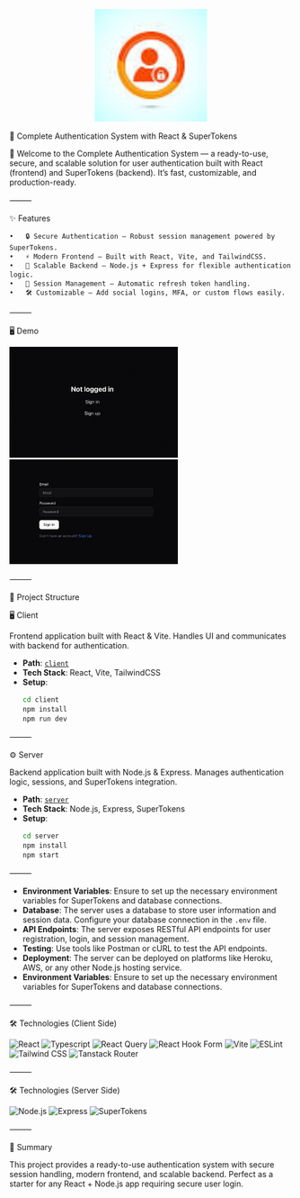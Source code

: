 <p align="center">
  <img src="./client/public/imgs/logo.png" alt="Authentication" width="200" />
</p>

🔐 Complete Authentication System with React & SuperTokens

🚀 Welcome to the Complete Authentication System — a ready-to-use, secure, and scalable solution for user authentication built with React (frontend) and SuperTokens (backend).
It’s fast, customizable, and production-ready.

⸻

✨ Features

	•	🔒 Secure Authentication – Robust session management powered by SuperTokens.
	•	⚡ Modern Frontend – Built with React, Vite, and TailwindCSS.
	•	📡 Scalable Backend – Node.js + Express for flexible authentication logic.
	•	🔄 Session Management – Automatic refresh token handling.
	•	🛠️ Customizable – Add social logins, MFA, or custom flows easily.

⸻

🖥️ Demo

<img src="./client/public/imgs/1.png" width=300> <img src="./client/public/imgs/2.png" width=300>


⸻

📂 Project Structure

🖥️ Client

Frontend application built with React & Vite.
Handles UI and communicates with backend for authentication.

- **Path**: [`client`](./client)
- **Tech Stack**: React, Vite, TailwindCSS
- **Setup**:
  ```bash
  cd client
  npm install
  npm run dev

⸻

⚙️ Server

Backend application built with Node.js & Express.
Manages authentication logic, sessions, and SuperTokens integration.

- **Path**: [`server`](./server)
- **Tech Stack**: Node.js, Express, SuperTokens
- **Setup**:
  ```bash
  cd server
  npm install
  npm start
  ``` 

⸻

- **Environment Variables**: Ensure to set up the necessary environment variables for SuperTokens and database connections.
- **Database**: The server uses a database to store user information and session data. Configure your database connection in the `.env` file.
- **API Endpoints**: The server exposes RESTful API endpoints for user registration, login, and session management.
- **Testing**: Use tools like Postman or cURL to test the API endpoints.
- **Deployment**: The server can be deployed on platforms like Heroku, AWS, or any other Node.js hosting service.
- **Environment Variables**: Ensure to set up the necessary environment variables for SuperTokens and database connections.

⸻

🛠️ Technologies (Client Side)

![React](https://img.shields.io/badge/react-%2320232a.svg?style=for-the-badge&logo=react&logoColor=%2361DAFB)
![Typescript](https://img.shields.io/badge/TypeScript-007ACC?style=for-the-badge&logo=typescript&logoColor=white)
![React Query](https://img.shields.io/badge/-React%20Query-FF4154?style=for-the-badge&logo=react%20query&logoColor=white)
![React Hook Form](https://img.shields.io/badge/React%20Hook%20Form-EC5990?logo=reacthookform&logoColor=fff)
![Vite](https://img.shields.io/badge/Vite-646CFF?logo=vite&logoColor=fff)
![ESLint](https://img.shields.io/badge/ESLint-4B3263?style=for-the-badge&logo=eslint&logoColor=white)
![Tailwind CSS](https://img.shields.io/badge/Tailwind%20CSS-%2338B2AC.svg?logo=tailwind-css&logoColor=white)
![Tanstack Router](https://img.shields.io/badge/tanstack-FF4154?logo=tanstack&logoColor=white)

⸻

🛠️ Technologies (Server Side)

![Node.js](https://img.shields.io/badge/Node.js-339933?style=for-the-badge&logo=node.js&logoColor=white)
![Express](https://img.shields.io/badge/Express.js-404D59?style=for-the-badge&logo=express&logoColor=white)
![SuperTokens](https://img.shields.io/badge/SuperTokens-00A3FF?style=for-the-badge&logo=supertokens&logoColor=white)

⸻

🎯 Summary

This project provides a ready-to-use authentication system with secure session handling, modern frontend, and scalable backend.
Perfect as a starter for any React + Node.js app requiring secure user login.
